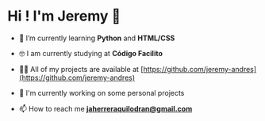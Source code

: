 <h1> Hi ! I'm Jeremy 👋 </h1>

- 🌱 I’m currently learning **Python** and **HTML/CSS**
 
- 🤓 I am currently studying at **Código Facilito**

- 👨‍💻 All of my projects are available at [https://github.com/jeremy-andres](https://github.com/jeremy-andres)

- 🔭 I'm currently working on some personal projects

- 📫 How to reach me **jaherreraquilodran@gmail.com**



<!--
**jeremy-andres/jeremy-andres** is a ✨ _special_ ✨ repository because its `README.md` (this file) appears on your GitHub profile.
-->
